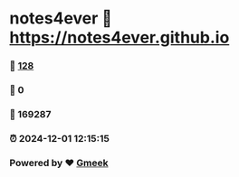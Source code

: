 # notes4ever :link: https://notes4ever.github.io 
### :page_facing_up: [128](https://notes4ever.github.io/tag.html) 
### :speech_balloon: 0 
### :hibiscus: 169287 
### :alarm_clock: 2024-12-01 12:15:15 
### Powered by :heart: [Gmeek](https://github.com/Meekdai/Gmeek)
